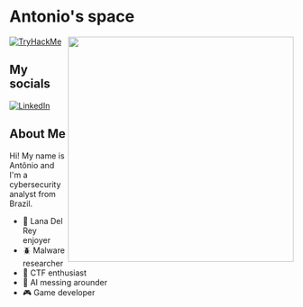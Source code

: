 # Antonio's space

<a href="https://www.youtube.com/watch?v=WMsUv_EgsWY" target="_blank"><img align="right" width="400" src="https://c.tenor.com/Bl1eewa5-lcAAAAC/lana-del-rey-hi.gif" /></a>

[![TryHackMe](https://tryhackme-badges.s3.amazonaws.com/apln2.png)](https://tryhackme.com/p/apln2)

## My socials

[![LinkedIn](https://img.shields.io/static/v1?style=for-the-badge&message=LinkedIn&color=0A66C2&logo=LinkedIn&label=&logoColor=FFFFFF)](https://www.linkedin.com/in/ant%C3%B4nio-paulino-5748ab168/)

## About Me

Hi! My name is Antônio and I'm a cybersecurity analyst from Brazil.

- 🎵 Lana Del Rey enjoyer
- 🪲 Malware researcher
- 🚩 CTF enthusiast
- 🤖 AI messing arounder
- 🎮 Game developer
